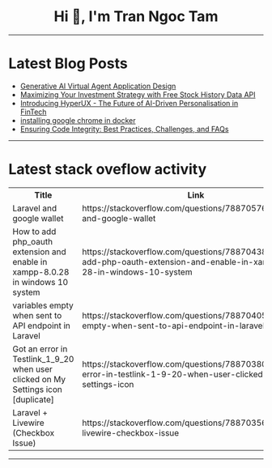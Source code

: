 <h1 align="center">Hi 👋, I'm Tran Ngoc Tam</h1>

---

# Latest Blog Posts 
<!-- BLOG-POST-LIST:START -->
- [Generative AI Virtual Agent Application Design](https://dev.to/diamondai/generative-ai-virtual-agent-application-design-4pkj)
- [Maximizing Your Investment Strategy with Free Stock History Data API](https://dev.to/williamsmithh/maximizing-your-investment-strategy-with-free-stock-history-data-api-23e5)
- [Introducing HyperUX - The Future of AI-Driven Personalisation in FinTech](https://dev.to/pourya7/introducing-hyperux-the-future-of-ai-driven-personalisation-in-fintech-3cec)
- [installing google chrome in docker](https://dev.to/aakriti_lahoti_9f146498bc/installing-google-chrome-in-docker-5h6d)
- [Ensuring Code Integrity: Best Practices, Challenges, and FAQs](https://dev.to/keploy/ensuring-code-integrity-best-practices-challenges-and-faqs-1gng)
<!-- BLOG-POST-LIST:END -->

---

# Latest stack oveflow activity
<table>
  <tr><th>Title</th><th>Link</th></tr>
  <!-- STACKOVERFLOW:START --><tr><td>Laravel and google wallet</td><td>https://stackoverflow.com/questions/78870576/laravel-and-google-wallet</td></tr><tr><td>How to add php_oauth extension and enable in xampp-8.0.28 in windows 10 system</td><td>https://stackoverflow.com/questions/78870438/how-to-add-php-oauth-extension-and-enable-in-xampp-8-0-28-in-windows-10-system</td></tr><tr><td>variables empty when sent to API endpoint in Laravel</td><td>https://stackoverflow.com/questions/78870405/variables-empty-when-sent-to-api-endpoint-in-laravel</td></tr><tr><td>Got an error in Testlink_1_9_20 when user clicked on My Settings icon [duplicate]</td><td>https://stackoverflow.com/questions/78870380/got-an-error-in-testlink-1-9-20-when-user-clicked-on-my-settings-icon</td></tr><tr><td>Laravel + Livewire &lpar;Checkbox Issue&rpar;</td><td>https://stackoverflow.com/questions/78870356/laravel-livewire-checkbox-issue</td></tr><!-- STACKOVERFLOW:END -->
</table>

---



